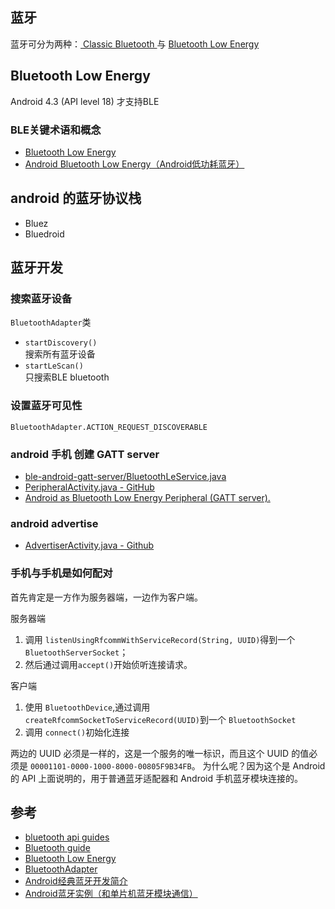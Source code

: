 
[1]: https://developer.android.com/guide/topics/connectivity/bluetooth.html?hl=zh-cn "API Guides"
[2]: https://developer.android.com/guide/topics/connectivity/bluetooth.html "Classic Bluetooth"
[3]: https://developer.android.com/guide/topics/connectivity/bluetooth-le.html#terms "Bluetooth Low Energy"

## 蓝牙

蓝牙可分为两种：[ Classic Bluetooth ][2] 与 [ Bluetooth Low Energy ][3]

## Bluetooth Low Energy

Android 4.3 (API level 18) 才支持BLE

### BLE关键术语和概念

* [Bluetooth Low Energy]( https://developer.android.com/guide/topics/connectivity/bluetooth-le.html#terms ) 
* [Android Bluetooth Low Energy（Android低功耗蓝牙）](http://blog.csdn.net/qinxiandiqi/article/details/40741269)

## android 的蓝牙协议栈

* Bluez
* Bluedroid

## 蓝牙开发

### 搜索蓝牙设备

`BluetoothAdapter`类
* `startDiscovery()`   
    搜索所有蓝牙设备
* `startLeScan()`  
    只搜索BLE bluetooth

### 设置蓝牙可见性

`BluetoothAdapter.ACTION_REQUEST_DISCOVERABLE`

### android 手机 创建 GATT server

* [ble-android-gatt-server/BluetoothLeService.java](https://github.com/jeffddrake/ble-android-gatt-server/blob/master/BluetoothLeGattSample/src/main/java/com/example/android/bluetoothlegatt/BluetoothLeService.java)
* [PeripheralActivity.java - GitHub]( https://github.com/devunwired/accessory-samples/blob/master/BluetoothGattPeripheral/src/main/java/com/example/android/bluetoothgattperipheral/PeripheralActivity.java )
* [Android as Bluetooth Low Energy Peripheral (GATT server).]( http://blog.csdn.net/u013606170/article/details/46038283 )

### android advertise

* [AdvertiserActivity.java - Github](https://github.com/devunwired/accessory-samples/blob/master/bluetoothadvertiser/src/main/java/com/example/android/bluetoothadvertiser/AdvertiserActivity.java)

### 手机与手机是如何配对

首先肯定是一方作为服务器端，一边作为客户端。

服务器端
1. 调用 `listenUsingRfcommWithServiceRecord(String, UUID)`得到一个 `BluetoothServerSocket`；
1. 然后通过调用`accept()`开始侦听连接请求。

客户端
1. 使用 `BluetoothDevice`,通过调用 `createRfcommSocketToServiceRecord(UUID)`到一个 `BluetoothSocket`
1. 调用 `connect()`初始化连接

两边的 UUID 必须是一样的，这是一个服务的唯一标识，而且这个 UUID 的值必须是 `00001101-0000-1000-8000-00805F9B34FB`。
为什么呢？因为这个是 Android 的 API 上面说明的，用于普通蓝牙适配器和 Android 手机蓝牙模块连接的。

## 参考

* [bluetooth api guides](https://developer.android.google.cn/guide/topics/connectivity/bluetooth.html?hl=zh-cn)
* [Bluetooth guide](https://developer.android.com/guide/topics/connectivity/bluetooth.html)
* [Bluetooth Low Energy](https://developer.android.google.cn/guide/topics/connectivity/bluetooth-le.html?hl=zh-cn)
* [BluetoothAdapter](https://developer.android.com/reference/android/bluetooth/BluetoothAdapter.html)
* [Android经典蓝牙开发简介](http://www.jianshu.com/p/fc46c154eb77)
* [Android蓝牙实例（和单片机蓝牙模块通信）](http://www.cnblogs.com/luoxn28/p/5440882.html)

